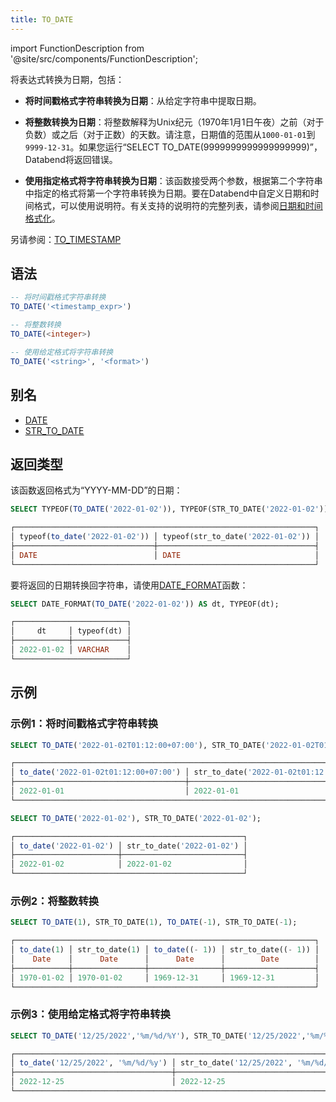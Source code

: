 ```yaml
---
title: TO_DATE
---
```

import FunctionDescription from '@site/src/components/FunctionDescription';

<FunctionDescription description="引入或更新: v1.1.39"/>

将表达式转换为日期，包括：

- **将时间戳格式字符串转换为日期**：从给定字符串中提取日期。

- **将整数转换为日期**：将整数解释为Unix纪元（1970年1月1日午夜）之前（对于负数）或之后（对于正数）的天数。请注意，日期值的范围从`1000-01-01`到`9999-12-31`。如果您运行“SELECT TO_DATE(9999999999999999999)”，Databend将返回错误。

- **使用指定格式将字符串转换为日期**：该函数接受两个参数，根据第二个字符串中指定的格式将第一个字符串转换为日期。要在Databend中自定义日期和时间格式，可以使用说明符。有关支持的说明符的完整列表，请参阅[日期和时间格式化](../../00-sql-reference/10-data-types/20-data-type-time-date-types.md#formatting-date-and-time)。

另请参阅：[TO_TIMESTAMP](to-timestamp)

## 语法

```sql
-- 将时间戳格式字符串转换
TO_DATE('<timestamp_expr>')

-- 将整数转换
TO_DATE(<integer>)

-- 使用给定格式将字符串转换
TO_DATE('<string>', '<format>')
```

## 别名

- [DATE](date.md)
- [STR_TO_DATE](str-to-date.md)

## 返回类型

该函数返回格式为“YYYY-MM-DD”的日期：

```sql
SELECT TYPEOF(TO_DATE('2022-01-02')), TYPEOF(STR_TO_DATE('2022-01-02'));

┌───────────────────────────────────────────────────────────────────┐
│ typeof(to_date('2022-01-02')) │ typeof(str_to_date('2022-01-02')) │
├───────────────────────────────┼───────────────────────────────────┤
│ DATE                          │ DATE                              │
└───────────────────────────────────────────────────────────────────┘
```

要将返回的日期转换回字符串，请使用[DATE_FORMAT](date-format.md)函数：

```sql
SELECT DATE_FORMAT(TO_DATE('2022-01-02')) AS dt, TYPEOF(dt);

┌─────────────────────────┐
│     dt     │ typeof(dt) │
├────────────┼────────────┤
│ 2022-01-02 │ VARCHAR    │
└─────────────────────────┘
```

## 示例

### 示例1：将时间戳格式字符串转换

```sql
SELECT TO_DATE('2022-01-02T01:12:00+07:00'), STR_TO_DATE('2022-01-02T01:12:00+07:00');

┌─────────────────────────────────────────────────────────────────────────────────┐
│ to_date('2022-01-02t01:12:00+07:00') │ str_to_date('2022-01-02t01:12:00+07:00') │
├──────────────────────────────────────┼──────────────────────────────────────────┤
│ 2022-01-01                           │ 2022-01-01                               │
└─────────────────────────────────────────────────────────────────────────────────┘

SELECT TO_DATE('2022-01-02'), STR_TO_DATE('2022-01-02');

┌───────────────────────────────────────────────────┐
│ to_date('2022-01-02') │ str_to_date('2022-01-02') │
├───────────────────────┼───────────────────────────┤
│ 2022-01-02            │ 2022-01-02                │
└───────────────────────────────────────────────────┘
```

### 示例2：将整数转换

```sql
SELECT TO_DATE(1), STR_TO_DATE(1), TO_DATE(-1), STR_TO_DATE(-1);

┌───────────────────────────────────────────────────────────────────┐
│ to_date(1) │ str_to_date(1) │ to_date((- 1)) │ str_to_date((- 1)) │
│    Date    │      Date      │      Date      │        Date        │
├────────────┼────────────────┼────────────────┼────────────────────┤
│ 1970-01-02 │ 1970-01-02     │ 1969-12-31     │ 1969-12-31         │
└───────────────────────────────────────────────────────────────────┘
```

### 示例3：使用给定格式将字符串转换

```sql
SELECT TO_DATE('12/25/2022','%m/%d/%Y'), STR_TO_DATE('12/25/2022','%m/%d/%Y');

┌───────────────────────────────────────────────────────────────────────────┐
│ to_date('12/25/2022', '%m/%d/%y') │ str_to_date('12/25/2022', '%m/%d/%y') │
├───────────────────────────────────┼───────────────────────────────────────┤
│ 2022-12-25                        │ 2022-12-25                            │
└───────────────────────────────────────────────────────────────────────────┘
```